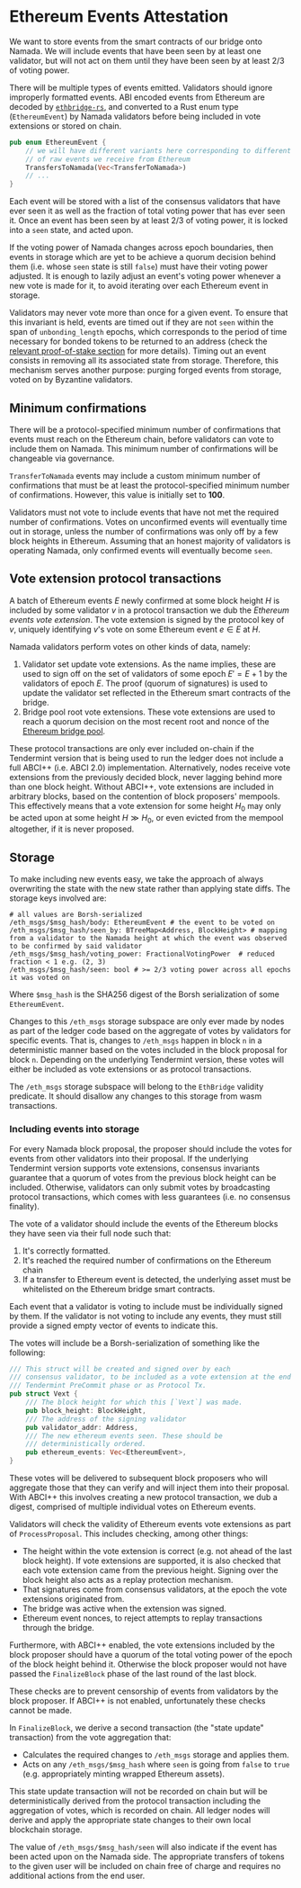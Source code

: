 # Ethereum Events Attestation

We want to store events from the smart contracts of our bridge onto Namada. We
will include events that have been seen by at least one validator, but will not
act on them until they have been seen by at least 2/3 of voting power.

There will be multiple types of events emitted. Validators should
ignore improperly formatted events. ABI encoded events from Ethereum
are decoded by [`ethbridge-rs`], and converted to a Rust enum type
(`EthereumEvent`) by Namada validators before being included in vote
extensions or stored on chain.

[`ethbridge-rs`]: <https://github.com/heliaxdev/ethbridge-rs>

```rust
pub enum EthereumEvent {
    // we will have different variants here corresponding to different types
    // of raw events we receive from Ethereum
    TransfersToNamada(Vec<TransferToNamada>)
    // ...
}
```

Each event will be stored with a list of the consensus validators that have
ever seen it as well as the fraction of total voting power that has ever seen it.
Once an event has been seen by at least 2/3 of voting power, it is locked into a
`seen` state, and acted upon.

If the voting power of Namada changes across epoch boundaries, then events in
storage which are yet to be achieve a quorum decision behind them (i.e. whose
`seen` state is still `false`) must have their voting power adjusted. It is
enough to lazily adjust an event's voting power whenever a new vote is made
for it, to avoid iterating over each Ethereum event in storage.

Validators may never vote more than once for a given event. To ensure that this
invariant is held, events are timed out if they are not `seen` within the span
of `unbonding_length` epochs, which corresponds to the period of time necessary
for bonded tokens to be returned to an address (check the [relevant proof-of-stake section]
for more details). Timing out an event consists in removing all its associated
state from storage. Therefore, this mechanism serves another purpose: purging
forged events from storage, voted on by Byzantine validators.

[relevant proof-of-stake section]: ../../economics/proof-of-stake/bonding-mechanism.md

## Minimum confirmations
There will be a protocol-specified minimum number of confirmations that events
must reach on the Ethereum chain, before validators can vote to include them
on Namada. This minimum number of confirmations will be changeable via
governance.

`TransferToNamada` events may include a custom minimum number of
confirmations that must be at least the protocol-specified minimum number of
confirmations. However, this value is initially set to __100__.

Validators must not vote to include events that have not met the required
number of confirmations. Votes on unconfirmed events will eventually time
out in storage, unless the number of confirmations was only off by a few
block heights in Ethereum. Assuming that an honest majority of validators
is operating Namada, only confirmed events will eventually become `seen`.

## Vote extension protocol transactions
A batch of Ethereum events $E$ newly confirmed at some block height $H$
is included by some validator $v$ in a protocol transaction we dub the
*Ethereum events vote extension*. The vote extension is signed by the protocol
key of $v$, uniquely identifying $v$'s vote on some Ethereum event $e \in E$
at $H$.

Namada validators perform votes on other kinds of data, namely:

1) Validator set update vote extensions. As the name implies, these are used to
   sign off on the set of validators of some epoch $E' = E + 1$ by the validators
   of epoch $E$. The proof (quorum of signatures) is used to update the validator
   set reflected in the Ethereum smart contracts of the bridge.
2) Bridge pool root vote extensions. These vote extensions are used to reach a
   quorum decision on the most recent root and nonce of the [Ethereum bridge pool].

These protocol transactions are only ever included on-chain if the Tendermint
version that is being used to run the ledger does not include a full ABCI++
(i.e. ABCI 2.0) implementation. Alternatively, nodes receive vote extensions
from the previously decided block, never lagging behind more than one block
height. Without ABCI++, vote extensions are included in arbitrary blocks,
based on the contention of block proposers' mempools. This effectively means
that a vote extension for some height $H_0$ may only be acted upon at some
height $H \gg H_0$, or even evicted from the mempool altogether, if it is
never proposed.

[Ethereum bridge pool]: ./transfers_to_ethereum.md

## Storage
To make including new events easy, we take the approach of always overwriting
the state with the new state rather than applying state diffs. The storage
keys involved are:
```
# all values are Borsh-serialized
/eth_msgs/$msg_hash/body: EthereumEvent # the event to be voted on
/eth_msgs/$msg_hash/seen_by: BTreeMap<Address, BlockHeight> # mapping from a validator to the Namada height at which the event was observed to be confirmed by said validator
/eth_msgs/$msg_hash/voting_power: FractionalVotingPower  # reduced fraction < 1 e.g. (2, 3)
/eth_msgs/$msg_hash/seen: bool # >= 2/3 voting power across all epochs it was voted on
```

Where `$msg_hash` is the SHA256 digest of the Borsh serialization of
some `EthereumEvent`.

Changes to this `/eth_msgs` storage subspace are only ever made by nodes as part
of the ledger code based on the aggregate of votes by validators for specific events.
That is, changes to `/eth_msgs` happen in block `n` in a deterministic manner based
on the votes included in the block proposal for block `n`. Depending on the underlying
Tendermint version, these votes will either be included as vote extensions or as
protocol transactions.

The `/eth_msgs` storage subspace will belong to the `EthBridge` validity predicate.
It should disallow any changes to this storage from wasm transactions.

### Including events into storage

For every Namada block proposal, the proposer should include the votes for
events from other validators into their proposal. If the underlying Tendermint
version supports vote extensions, consensus invariants guarantee that a
quorum of votes from the previous block height can be included. Otherwise,
validators can only submit votes by broadcasting protocol transactions,
which comes with less guarantees (i.e. no consensus finality).

The vote of a validator should include the events of the Ethereum blocks they
have seen via their full node such that:
1. It's correctly formatted.
2. It's reached the required number of confirmations on the Ethereum chain
3. If a transfer to Ethereum event is detected, the underlying asset must
   be whitelisted on the Ethereum bridge smart contracts.

Each event that a validator is voting to include must be individually signed by
them. If the validator is not voting to include any events, they must still
provide a signed empty vector of events to indicate this.

The votes will include be a Borsh-serialization of something like
the following:
```rust
/// This struct will be created and signed over by each
/// consensus validator, to be included as a vote extension at the end of a
/// Tendermint PreCommit phase or as Protocol Tx.
pub struct Vext {
    /// The block height for which this [`Vext`] was made.
    pub block_height: BlockHeight,
    /// The address of the signing validator
    pub validator_addr: Address,
    /// The new ethereum events seen. These should be
    /// deterministically ordered.
    pub ethereum_events: Vec<EthereumEvent>,
}
```

These votes will be delivered to subsequent block proposers who will
aggregate those that they can verify and will inject them into their
proposal. With ABCI++ this involves creating a new protocol transaction,
we dub a digest, comprised of multiple individual votes on Ethereum events.

Validators will check the validity of Ethereum events vote extensions as
part of `ProcessProposal`. This includes checking, among other things:
- The height within the vote extension is correct (e.g. not ahead of the
  last block height). If vote extensions are supported, it is also checked
  that each vote extension came from the previous height. Signing over the
  block height also acts as a replay protection mechanism.
- That signatures come from consensus validators, at the epoch the vote
  extensions originated from.
- The bridge was active when the extension was signed.
- Ethereum event nonces, to reject attempts to replay transactions through
  the bridge.

Furthermore, with ABCI++ enabled, the vote extensions included by the block
proposer should have a quorum of the total voting power of the epoch of the
block height behind it. Otherwise the block proposer would not have passed
the `FinalizeBlock` phase of the last round of the last block.

These checks are to prevent censorship of events from validators by the block
proposer. If ABCI++ is not enabled, unfortunately these checks cannot be made.

In `FinalizeBlock`, we derive a second transaction (the "state update"
transaction) from the vote aggregation that:
- Calculates the required changes to `/eth_msgs` storage and applies them.
- Acts on any `/eth_msgs/$msg_hash` where `seen` is going from `false` to `true`
  (e.g. appropriately minting wrapped Ethereum assets).

This state update transaction will not be recorded on chain but will be
deterministically derived from the protocol transaction including the
aggregation of votes, which is recorded on chain.  All ledger nodes will
derive and apply the appropriate state changes to their own local
blockchain storage.

The value of `/eth_msgs/$msg_hash/seen` will also indicate if the event
has been acted upon on the Namada side. The appropriate transfers of tokens
to the given user will be included on chain free of charge and requires no
additional actions from the end user.
